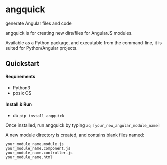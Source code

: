 # angquick
generate Angular files and code

angquick is for creating new dirs/files for AngularJS modules.

Available as a Python package, and executable from the command-line, it is suited for Python/Angular projects. 

## Quickstart


#### Requirements

- Python3
- posix OS

#### Install & Run

- do `pip install angquick`

Once installed, run angquick by typing
`aq [your_new_angular_module_name]`

A new module directory is created, and contains blank files named:
```
your_module_name.module.js
your_module_name.component.js
your_module_name.controller.js
your_module_name.html
```